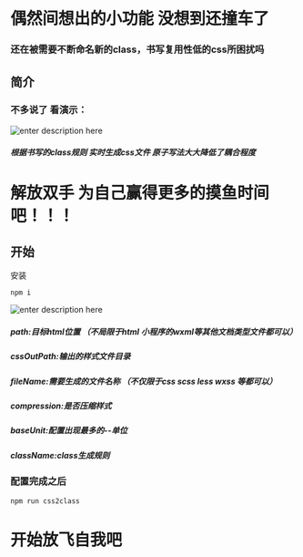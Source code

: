 # 偶然间想出的小功能 没想到还撞车了 
### 还在被需要不断命名新的class，书写复用性低的css所困扰吗
## 简介
### 不多说了 看演示：
![enter description here](https://z3.ax1x.com/2021/08/10/ft65OH.gif)
##### 根据书写的class规则 实时生成css文件 原子写法大大降低了耦合程度
# 解放双手 为自己赢得更多的摸鱼时间吧！！！


## 开始
安装

	npm i
	
![enter description here](https://z3.ax1x.com/2021/08/10/ft6bkt.png)

##### path:目标html位置 （不局限于html 小程序的wxml等其他文档类型文件都可以）
##### cssOutPath:输出的样式文件目录
##### fileName:需要生成的文件名称 （不仅限于css scss less wxss 等都可以）
##### compression:是否压缩样式
##### baseUnit:配置出现最多的--单位
##### className:class生成规则


### 配置完成之后
	npm run css2class

# 开始放飞自我吧

	
	
